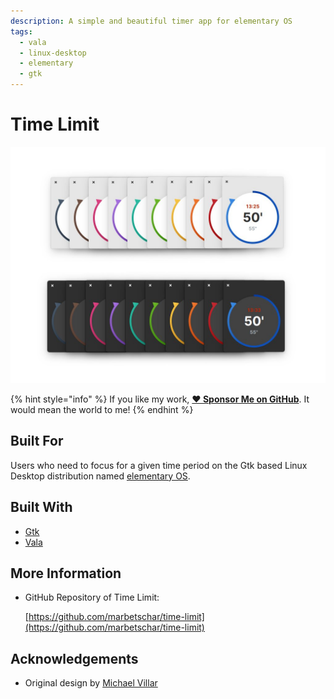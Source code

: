 ```yaml
---
description: A simple and beautiful timer app for elementary OS
tags:
  - vala
  - linux-desktop
  - elementary
  - gtk
---
```


# Time Limit

![Time Limit supports Dark Mode on elementary OS 6 Odin](../.gitbook/assets/com.github.marbetschar.time-limit.jpg)

{% hint style="info" %}
If you like my work, [**❤️ Sponsor Me on GitHub**](https://github.com/sponsors/marbetschar). It would mean the world to me!
{% endhint %}

## Built For

Users who need to focus for a given time period on the Gtk based Linux Desktop distribution named [elementary OS](https://elementary.io/).

## Built With

* [Gtk](https://www.gtk.org/)
* [Vala](https://wiki.gnome.org/Projects/Vala/Tutorial)

## More Information

* GitHub Repository of Time Limit:

  [https://github.com/marbetschar/time-limit](https://github.com/marbetschar/time-limit)

## Acknowledgements

* Original design by [Michael Villar](https://github.com/michaelvillar/timer-app)

